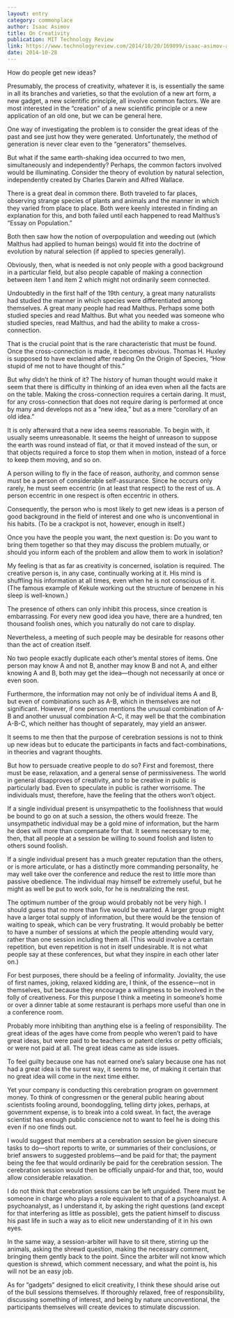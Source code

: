 ```yaml
---
layout: entry
category: commonplace
author: Isaac Asimov
title: On Creativity
publication: MIT Technology Review
link: https://www.technologyreview.com/2014/10/20/169899/isaac-asimov-asks-how-do-people-get-new-ideas/
date: 2014-10-28
---
```


How do people get new ideas?

Presumably, the process of creativity, whatever it is, is essentially the same in all its branches and varieties, so that the evolution of a new art form, a new gadget, a new scientific principle, all involve common factors. We are most interested in the “creation” of a new scientific principle or a new application of an old one, but we can be general here.

One way of investigating the problem is to consider the great ideas of the past and see just how they were generated. Unfortunately, the method of generation is never clear even to the “generators” themselves.

But what if the same earth-shaking idea occurred to two men, simultaneously and independently? Perhaps, the common factors involved would be illuminating. Consider the theory of evolution by natural selection, independently created by Charles Darwin and Alfred Wallace.

There is a great deal in common there. Both traveled to far places, observing strange species of plants and animals and the manner in which they varied from place to place. Both were keenly interested in finding an explanation for this, and both failed until each happened to read Malthus’s “Essay on Population.”

Both then saw how the notion of overpopulation and weeding out (which Malthus had applied to human beings) would fit into the doctrine of evolution by natural selection (if applied to species generally).

Obviously, then, what is needed is not only people with a good background in a particular field, but also people capable of making a connection between item 1 and item 2 which might not ordinarily seem connected.

Undoubtedly in the first half of the 19th century, a great many naturalists had studied the manner in which species were differentiated among themselves. A great many people had read Malthus. Perhaps some both studied species and read Malthus. But what you needed was someone who studied species, read Malthus, and had the ability to make a cross-connection.

That is the crucial point that is the rare characteristic that must be found. Once the cross-connection is made, it becomes obvious. Thomas H. Huxley is supposed to have exclaimed after reading On the Origin of Species, “How stupid of me not to have thought of this.”

But why didn’t he think of it? The history of human thought would make it seem that there is difficulty in thinking of an idea even when all the facts are on the table. Making the cross-connection requires a certain daring. It must, for any cross-connection that does not require daring is performed at once by many and develops not as a “new idea,” but as a mere “corollary of an old idea.”

It is only afterward that a new idea seems reasonable. To begin with, it usually seems unreasonable. It seems the height of unreason to suppose the earth was round instead of flat, or that it moved instead of the sun, or that objects required a force to stop them when in motion, instead of a force to keep them moving, and so on.

A person willing to fly in the face of reason, authority, and common sense must be a person of considerable self-assurance. Since he occurs only rarely, he must seem eccentric (in at least that respect) to the rest of us. A person eccentric in one respect is often eccentric in others.

Consequently, the person who is most likely to get new ideas is a person of good background in the field of interest and one who is unconventional in his habits. (To be a crackpot is not, however, enough in itself.)

Once you have the people you want, the next question is: Do you want to bring them together so that they may discuss the problem mutually, or should you inform each of the problem and allow them to work in isolation?

My feeling is that as far as creativity is concerned, isolation is required. The creative person is, in any case, continually working at it. His mind is shuffling his information at all times, even when he is not conscious of it. (The famous example of Kekule working out the structure of benzene in his sleep is well-known.)

The presence of others can only inhibit this process, since creation is embarrassing. For every new good idea you have, there are a hundred, ten thousand foolish ones, which you naturally do not care to display.

Nevertheless, a meeting of such people may be desirable for reasons other than the act of creation itself.

No two people exactly duplicate each other’s mental stores of items. One person may know A and not B, another may know B and not A, and either knowing A and B, both may get the idea—though not necessarily at once or even soon.

Furthermore, the information may not only be of individual items A and B, but even of combinations such as A-B, which in themselves are not significant. However, if one person mentions the unusual combination of A-B and another unusual combination A-C, it may well be that the combination A-B-C, which neither has thought of separately, may yield an answer.

It seems to me then that the purpose of cerebration sessions is not to think up new ideas but to educate the participants in facts and fact-combinations, in theories and vagrant thoughts.

But how to persuade creative people to do so? First and foremost, there must be ease, relaxation, and a general sense of permissiveness. The world in general disapproves of creativity, and to be creative in public is particularly bad. Even to speculate in public is rather worrisome. The individuals must, therefore, have the feeling that the others won’t object.

If a single individual present is unsympathetic to the foolishness that would be bound to go on at such a session, the others would freeze. The unsympathetic individual may be a gold mine of information, but the harm he does will more than compensate for that. It seems necessary to me, then, that all people at a session be willing to sound foolish and listen to others sound foolish.

If a single individual present has a much greater reputation than the others, or is more articulate, or has a distinctly more commanding personality, he may well take over the conference and reduce the rest to little more than passive obedience. The individual may himself be extremely useful, but he might as well be put to work solo, for he is neutralizing the rest.

The optimum number of the group would probably not be very high. I should guess that no more than five would be wanted. A larger group might have a larger total supply of information, but there would be the tension of waiting to speak, which can be very frustrating. It would probably be better to have a number of sessions at which the people attending would vary, rather than one session including them all. (This would involve a certain repetition, but even repetition is not in itself undesirable. It is not what people say at these conferences, but what they inspire in each other later on.)

For best purposes, there should be a feeling of informality. Joviality, the use of first names, joking, relaxed kidding are, I think, of the essence—not in themselves, but because they encourage a willingness to be involved in the folly of creativeness. For this purpose I think a meeting in someone’s home or over a dinner table at some restaurant is perhaps more useful than one in a conference room.

Probably more inhibiting than anything else is a feeling of responsibility. The great ideas of the ages have come from people who weren’t paid to have great ideas, but were paid to be teachers or patent clerks or petty officials, or were not paid at all. The great ideas came as side issues.

To feel guilty because one has not earned one’s salary because one has not had a great idea is the surest way, it seems to me, of making it certain that no great idea will come in the next time either.

Yet your company is conducting this cerebration program on government money. To think of congressmen or the general public hearing about scientists fooling around, boondoggling, telling dirty jokes, perhaps, at government expense, is to break into a cold sweat. In fact, the average scientist has enough public conscience not to want to feel he is doing this even if no one finds out.

I would suggest that members at a cerebration session be given sinecure tasks to do—short reports to write, or summaries of their conclusions, or brief answers to suggested problems—and be paid for that; the payment being the fee that would ordinarily be paid for the cerebration session. The cerebration session would then be officially unpaid-for and that, too, would allow considerable relaxation.

I do not think that cerebration sessions can be left unguided. There must be someone in charge who plays a role equivalent to that of a psychoanalyst. A psychoanalyst, as I understand it, by asking the right questions (and except for that interfering as little as possible), gets the patient himself to discuss his past life in such a way as to elicit new understanding of it in his own eyes.

In the same way, a session-arbiter will have to sit there, stirring up the animals, asking the shrewd question, making the necessary comment, bringing them gently back to the point. Since the arbiter will not know which question is shrewd, which comment necessary, and what the point is, his will not be an easy job.

As for “gadgets” designed to elicit creativity, I think these should arise out of the bull sessions themselves. If thoroughly relaxed, free of responsibility, discussing something of interest, and being by nature unconventional, the participants themselves will create devices to stimulate discussion.
